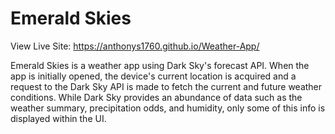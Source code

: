 # Emerald Skies

View Live Site: https://anthonys1760.github.io/Weather-App/

Emerald Skies is a weather app using Dark Sky's forecast API. When the app is initially opened, the device's current location is acquired and a request to the Dark Sky API is made to fetch the current and future weather conditions. While Dark Sky provides an abundance of data such as the weather summary, precipitation odds, and humidity, only some of this info is displayed within the UI. 
